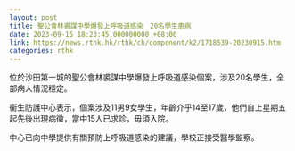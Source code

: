 ```yaml
---
layout: post
title: 聖公會林裘謀中學爆發上呼吸道感染　20名學生患病
date: 2023-09-15 18:23:45.000000000 +08:00
link: https://news.rthk.hk/rthk/ch/component/k2/1718539-20230915.htm
categories: rthk
---
```


位於沙田第一城的聖公會林裘謀中學爆發上呼吸道感染個案，涉及20名學生，全部病人情況穩定。
 
衞生防護中心表示，個案涉及11男9女學生，年齡介乎14至17歲，他們自上星期五起先後出現病徵，當中15人已求診，毋須入院。

中心已向中學提供有關預防上呼吸道感染的建議，學校正接受醫學監察。
